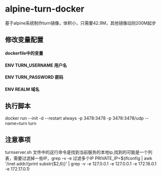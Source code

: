# alpine-turn-docker
基于alpine系统制作turn镜像，体积小，只需要42.9M，其他镜像动则200M起步

## 修改变量配置
#### dockerfile中的变量
#### ENV TURN_USERNAME 用户名
#### ENV TURN_PASSWORD 密码
#### ENV REALM 域名

## 执行脚本
docker run --init -d --restart always -p 3478:3478 -p 3478:3478/udp --name=turn turn

## 注意事项
turnserver.sh 文件中的这行命令是找到当前服务的本地ip,找到的可能是一个列表，需要过滤掉一些IP，grep -v -e 过滤多个IP
PRIVATE_IP=$(ifconfig | awk '/inet addr/{print substr($2,6)}' | grep -v -e 127.0.0.1 -e 127.0.0.1 -e 172.18.0.1 -e 172.17.0.1)
